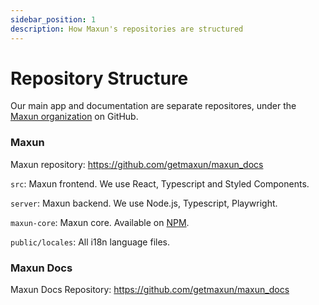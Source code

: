 ```yaml
---
sidebar_position: 1
description: How Maxun's repositories are structured
---
```

# Repository Structure

Our main app and documentation are separate repositores, under the <a href="https://github.com/getmaxun/">Maxun organization</a> on GitHub.

### Maxun 
Maxun repository: <a href="https://github.com/getmaxun/maxun_docs">https://github.com/getmaxun/maxun_docs</a>

`src`: Maxun frontend. We use React, Typescript and Styled Components.

`server`: Maxun backend. We use Node.js, Typescript, Playwright.

`maxun-core`: Maxun core. Available on <a href="https://www.npmjs.com/package/maxun-core">NPM</a>.

`public/locales`: All i18n language files.

### Maxun Docs
Maxun Docs Repository: <a href="https://github.com/getmaxun/maxun_docs">https://github.com/getmaxun/maxun_docs</a>